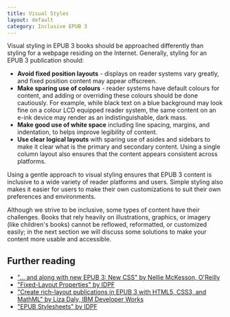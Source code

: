 ```yaml
---
title: Visual Styles
layout: default
category: Inclusive EPUB 3
---
```

Visual styling in EPUB 3 books should be approached differently than styling for a webpage residing on the Internet. Generally, styling for an EPUB 3 publication should:

* **Avoid fixed position layouts** - displays on reader systems vary greatly, and fixed position content may appear offscreen.
* **Make sparing use of colours** - reader systems have default colours for content, and adding or overriding these colours should be done cautiously. For example, while black text on a blue background may look fine on a colour LCD equipped reader system, the same content on an e-ink device may render as an indistinguishable, dark mass.
* **Make good use of white space** including line spacing, margins, and indentation, to helps improve legibility of content.
* **Use clear logical layouts** with sparing use of asides and sidebars to make it clear what is the primary and secondary content. Using a single column layout also ensures that the content appears consistent across platforms.

Using a gentle approach to visual styling ensures that EPUB 3 content is inclusive to a wide variety of reader platforms and users. Simple styling also makes it easier for users to make their own customizations to suit their own preferences and environments.

Although we strive to be inclusive, some types of content have their challenges. Books that rely heavily on illustrations, graphics, or imagery (like children's books) cannot be reflowed, reformatted, or customized easily; in the next section we will discuss some solutions to make your content more usable and accessible.

## Further reading ##

* <a class="link-external" href="http://toc.oreilly.com/2013/02/and-along-with-epub-3-new-css.html"> "... and along with new EPUB 3: New CSS" by Nellie McKesson, O'Reilly</a>
* <a class="link-external" href="http://www.idpf.org/epub/301/spec/epub-publications.html#sec-package-metadata-fxl"> "Fixed-Layout Properties" by IDPF</a>
* <a class="link-external" href="http://www.ibm.com/developerworks/library/x-richlayoutepub/"> "Create rich-layout publications in EPUB 3 with HTML5, CSS3, and MathML" by Liza Daly, IBM Developer Works</a>
* <a class="link-external" href="http://www.idpf.org/accessibility/guidelines/content/style/color.php"> "EPUB Stylesheets" by IDPF</a>
